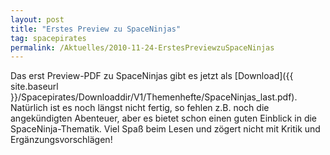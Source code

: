 ```yaml
---
layout: post
title: "Erstes Preview zu SpaceNinjas"
tag: spacepirates
permalink: /Aktuelles/2010-11-24-ErstesPreviewzuSpaceNinjas
---
```


Das erst Preview-PDF zu SpaceNinjas gibt es jetzt als [Download]({{ site.baseurl }}/Spacepirates/Downloaddir/V1/Themenhefte/SpaceNinjas_last.pdf). Natürlich ist es noch längst nicht fertig, so fehlen z.B. noch die angekündigten Abenteuer, aber es bietet schon einen guten Einblick in die SpaceNinja-Thematik. Viel Spaß beim Lesen und zögert nicht mit Kritik und Ergänzungsvorschlägen!


